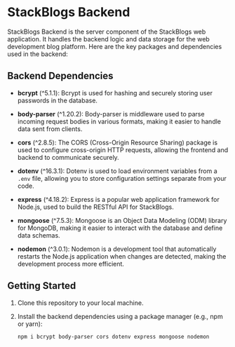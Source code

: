 # StackBlogs Backend

StackBlogs Backend is the server component of the StackBlogs web application. It handles the backend logic and data storage for the web development blog platform. Here are the key packages and dependencies used in the backend:

## Backend Dependencies

- **bcrypt** (^5.1.1): Bcrypt is used for hashing and securely storing user passwords in the database.

- **body-parser** (^1.20.2): Body-parser is middleware used to parse incoming request bodies in various formats, making it easier to handle data sent from clients.

- **cors** (^2.8.5): The CORS (Cross-Origin Resource Sharing) package is used to configure cross-origin HTTP requests, allowing the frontend and backend to communicate securely.

- **dotenv** (^16.3.1): Dotenv is used to load environment variables from a `.env` file, allowing you to store configuration settings separate from your code.

- **express** (^4.18.2): Express is a popular web application framework for Node.js, used to build the RESTful API for StackBlogs.

- **mongoose** (^7.5.3): Mongoose is an Object Data Modeling (ODM) library for MongoDB, making it easier to interact with the database and define data schemas.

- **nodemon** (^3.0.1): Nodemon is a development tool that automatically restarts the Node.js application when changes are detected, making the development process more efficient.

## Getting Started

1. Clone this repository to your local machine.
2. Install the backend dependencies using a package manager (e.g., npm or yarn):

   ```node
   npm i bcrypt body-parser cors dotenv express mongoose nodemon
   
